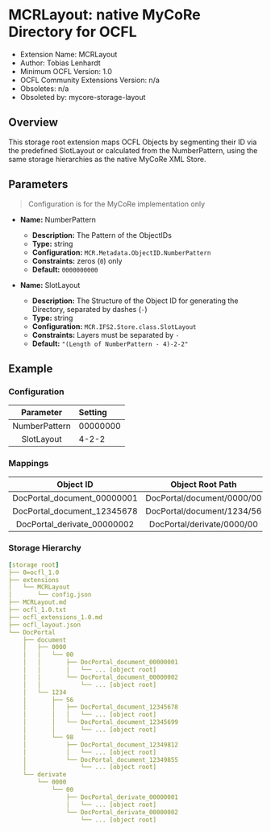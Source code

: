 # MCRLayout: native MyCoRe Directory for OCFL
-   Extension Name: MCRLayout
-   Author: Tobias Lenhardt
-   Minimum OCFL Version: 1.0
-   OCFL Community Extensions Version: n/a
-   Obsoletes: n/a
-   Obsoleted by: mycore-storage-layout

## Overview

This storage root extension maps OCFL Objects by segmenting their ID via the predefined SlotLayout or calculated from the NumberPattern, using the same storage hierarchies as the native MyCoRe XML Store.

## Parameters
> Configuration is for the MyCoRe implementation only

-   **Name:** NumberPattern
    -   **Description:** The Pattern of the ObjectIDs
    -   **Type:** string
    -   **Configuration:** `MCR.Metadata.ObjectID.NumberPattern`
    -   **Constraints:** zeros (`0`) only
    -   **Default:** `0000000000`

-   **Name:** SlotLayout
    -   **Description:** The Structure of the Object ID for generating the Directory, separated by dashes (`-`)
    -   **Type:** string
    -   **Configuration:** `MCR.IFS2.Store.class.SlotLayout`
    -   **Constraints:** Layers must be separated by `-`
    -   **Default:** `"(Length of NumberPattern - 4)-2-2"`

## Example

### Configuration
|   Parameter   | Setting  |
| :-----------: | :------- |
| NumberPattern | 00000000 |
|  SlotLayout   | 4-2-2    |

### Mappings
|          Object ID          |      Object Root Path      |
| :-------------------------: | :------------------------: |
| DocPortal_document_00000001 | DocPortal/document/0000/00 |
| DocPortal_document_12345678 | DocPortal/document/1234/56 |
| DocPortal_derivate_00000002 | DocPortal/derivate/0000/00 |

### Storage Hierarchy
```yaml
[storage root]
├── 0=ocfl_1.0
├── extensions
│   └── MCRLayout
│       └── config.json
├── MCRLayout.md
├── ocfl_1.0.txt
├── ocfl_extensions_1.0.md
├── ocfl_layout.json
└── DocPortal
    ├── document
    │   ├── 0000
    │   │   └── 00
    │   │       ├── DocPortal_document_00000001
    │   │       │   └── ... [object root]
    │   │       └── DocPortal_document_00000002
    │   │           └── ... [object root]
    │   └── 1234
    │       ├── 56
    │       │   ├── DocPortal_document_12345678
    │       │   │   └── ... [object root]
    │       │   └── DocPortal_document_12345699
    │       │       └── ... [object root]
    │       └── 98
    │           ├── DocPortal_document_12349812
    │           │   └── ... [object root]
    │           └── DocPortal_document_12349855
    │               └── ... [object root]
    └── derivate
        └── 0000
            └── 00
                ├── DocPortal_derivate_00000001
                │   └── ... [object root]
                └── DocPortal_derivate_00000002
                    └── ... [object root]
```